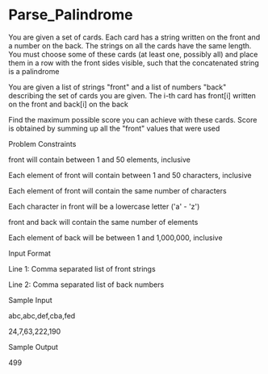# Parse_Palindrome

You are given a set of cards. Each card has a string written on the front and a number on the back. The strings on all the cards have the same length. You must choose some of these cards (at least one, possibly all) and place them in a row with the front sides visible, such that the concatenated string is a palindrome

You are given a list of strings "front" and a list of numbers "back" describing the set of cards you are given. The i-th card has front[i] written on the front and back[i] on the back

Find the maximum possible score you can achieve with these cards. Score is obtained by summing up all the "front" values that were used

Problem Constraints

front will contain between 1 and 50 elements, inclusive

Each element of front will contain between 1 and 50 characters, inclusive

Each element of front will contain the same number of characters

Each character in front will be a lowercase letter ('a' - 'z')

front and back will contain the same number of elements

Each element of back will be between 1 and 1,000,000, inclusive

Input Format

Line 1: Comma separated list of front strings

Line 2: Comma separated list of back numbers

Sample Input

abc,abc,def,cba,fed

24,7,63,222,190

Sample Output

499
